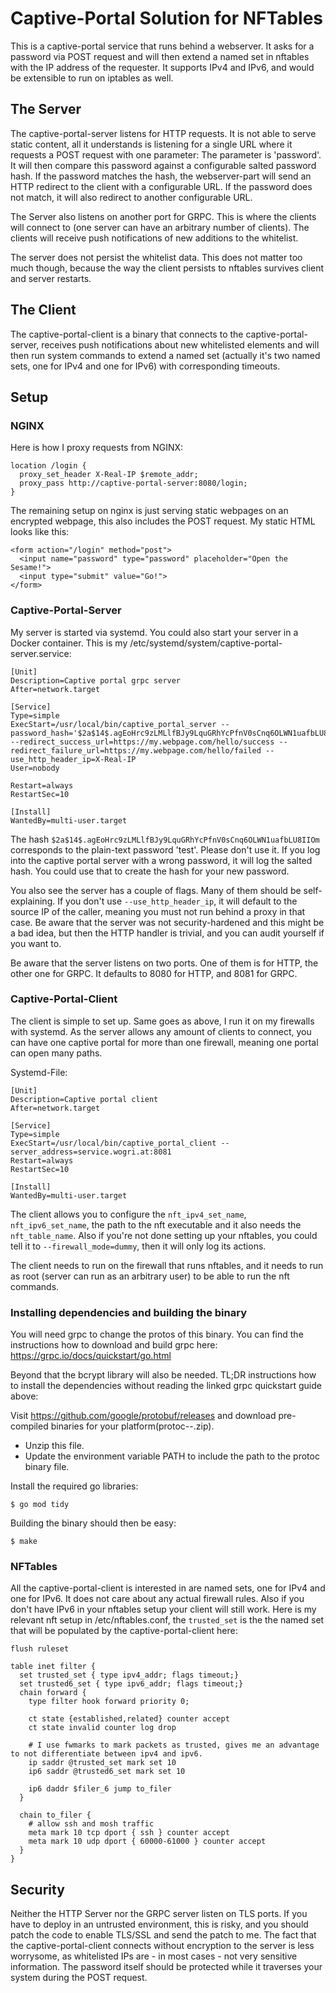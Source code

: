 # Captive-Portal Solution for NFTables

This is a captive-portal service that runs behind a webserver. It asks for a password via POST request and will then extend a named set in nftables with the IP address of the requester. It supports IPv4 and IPv6, and would be extensible to run on iptables as well. 

## The Server
The captive-portal-server listens for HTTP requests. It is not able to serve static content, all it understands is listening for a single URL where it requests a POST request with one parameter: The parameter is 'password'. It will then compare this password against a configurable salted password hash. If the password matches the hash, the webserver-part will send an HTTP redirect to the client with a configurable URL. If the password does not match, it will also redirect to another configurable URL. 

The Server also listens on another port for GRPC. This is where the clients will connect to (one server can have an arbitrary number of clients). The clients will receive push notifications of new additions to the whitelist.

The server does not persist the whitelist data. This does not matter too much though, because the way the client persists to nftables survives client and server restarts.

## The Client
The captive-portal-client is a binary that connects to the captive-portal-server, receives push notifications about new whitelisted elements and will then run system commands to extend a named set (actually it's two named sets, one for IPv4 and one for IPv6) with corresponding timeouts. 

## Setup

### NGINX
Here is how I proxy requests from NGINX:

```
location /login {
  proxy_set_header X-Real-IP $remote_addr;
  proxy_pass http://captive-portal-server:8080/login;
}

```
The remaining setup on nginx is just serving static webpages on an encrypted webpage, this also includes the POST request. My static HTML looks like this:
```
<form action="/login" method="post">
  <input name="password" type="password" placeholder="Open the Sesame!">
  <input type="submit" value="Go!">
</form>
```

### Captive-Portal-Server
My server is started via systemd. You could also start your server in a Docker container.
This is my /etc/systemd/system/captive-portal-server.service:

```
[Unit]
Description=Captive portal grpc server
After=network.target

[Service]
Type=simple
ExecStart=/usr/local/bin/captive_portal_server --password_hash='$2a$14$.agEoHrc9zLMLlfBJy9LquGRhYcPfnV0sCnq6OLWN1uafbLU8IIOm' --redirect_success_url=https://my.webpage.com/hello/success --redirect_failure_url=https://my.webpage.com/hello/failed --use_http_header_ip=X-Real-IP
User=nobody

Restart=always
RestartSec=10

[Install]
WantedBy=multi-user.target
```

The hash `$2a$14$.agEoHrc9zLMLlfBJy9LquGRhYcPfnV0sCnq6OLWN1uafbLU8IIOm` corresponds to the plain-text password 'test'. Please don't use it. If you log into the captive portal server with a wrong password, it will log the salted hash. You could use that to create the hash for your new password.

You also see the server has a couple of flags. Many of them should be self-explaining. If you don't use `--use_http_header_ip`, it will default to the source IP of the caller, meaning you must not run behind a proxy in that case. Be aware that the server was not security-hardened and this might be a bad idea, but then the HTTP handler is trivial, and you can audit yourself if you want to. 

Be aware that the server listens on two ports. One of them is for HTTP, the other one for GRPC. It defaults to 8080 for HTTP, and 8081 for GRPC.

### Captive-Portal-Client
The client is simple to set up. Same goes as above, I run it on my firewalls with systemd. As the server allows any amount of clients to connect, you can have one captive portal for more than one firewall, meaning one portal can open many paths.

Systemd-File:

```
[Unit]
Description=Captive portal client
After=network.target

[Service]
Type=simple
ExecStart=/usr/local/bin/captive_portal_client --server_address=service.wogri.at:8081
Restart=always
RestartSec=10

[Install]
WantedBy=multi-user.target
```

The client allows you to configure the `nft_ipv4_set_name`, `nft_ipv6_set_name`, the path to the nft executable and it also needs the `nft_table_name`. Also if you're not done setting up your nftables, you could tell it to `--firewall_mode=dummy`, then it will only log its actions.

The client needs to run on the firewall that runs nftables, and it needs to run as root (server can run as an arbitrary user) to be able to run the nft commands.


### Installing dependencies and building the binary
You will need grpc to change the protos of this binary. You can find the instructions how to download and build grpc here: https://grpc.io/docs/quickstart/go.html

Beyond that the bcrypt library will also be needed. 
TL;DR instructions how to install the dependencies without reading the linked grpc quickstart guide above: 

Visit https://github.com/google/protobuf/releases and download pre-compiled binaries for your platform(protoc-<version>-<platform>.zip). 

* Unzip this file.
* Update the environment variable PATH to include the path to the protoc binary file.

Install the required go libraries:

```
$ go mod tidy
```

Building the binary should then be easy:

```
$ make
```

### NFTables

All the captive-portal-client is interested in are named sets, one for IPv4 and one for IPv6. It does not care about any actual firewall rules. Also if you don't have IPv6 in your nftables setup your client will still work.
Here is my relevant nft setup in /etc/nftables.conf, the `trusted_set` is the the named set that will be populated by the captive-portal-client here:

```
flush ruleset

table inet filter {
  set trusted_set { type ipv4_addr; flags timeout;}
  set trusted6_set { type ipv6_addr; flags timeout;}
  chain forward {
    type filter hook forward priority 0;

    ct state {established,related} counter accept
    ct state invalid counter log drop

    # I use fwmarks to mark packets as trusted, gives me an advantage to not differentiate between ipv4 and ipv6.
    ip saddr @trusted_set mark set 10
    ip6 saddr @trusted6_set mark set 10

    ip6 daddr $filer_6 jump to_filer
  }

  chain to_filer {
    # allow ssh and mosh traffic
    meta mark 10 tcp dport { ssh } counter accept
    meta mark 10 udp dport { 60000-61000 } counter accept
  }
}
```

## Security
Neither the HTTP Server nor the GRPC server listen on TLS ports. If you have to deploy in an untrusted environment, this is risky, and you should patch the code to enable TLS/SSL and send the patch to me. The fact that the captive-portal-client connects without encryption to the server is less worrysome, as whitelisted IPs are - in most cases - not very sensitive information. The password itself should be protected while it traverses your system during the POST request.
